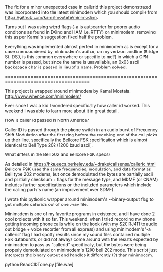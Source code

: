 The fix for a minor unexpected case in callerid this project demonstrated was incorporated into the latest minimodem which you should compile from https://github.com/kamalmostafa/minimodem. 

Turns out I was using wierd flags (-a is autocarrier for poorer audio conditions as found in DXing and HAM i.e, RTTY) on minimodem, removing this as per Kamal's suggestion fixed half the problem.

Everything was implemented almost perfect in minimodem as is except for a case unencountered by minimodem's author, on my verizon landline (Bridge St. DS0, is this common everywhere or specific to me?) in which a CPN number is passed, but since the name is unavailable, an 0x08 ascii backspace char is passed in lieu of a name. Problem solved.





====================================================================================


This project is wrapped around minimodem by Kamal Mostafa.
http://www.whence.com/minimodem/


Ever since I was a kid I wondered specifically how caller id worked. This weekend I was able to learn
more about it in great detail.

How is caller id passed in North America?

Caller ID is passed through the phone switch in an audio burst of Frequency Shift Modulation after the first ring before the 
receiving end of the call picks up their line. 
specifically the Bellcore FSK specification which is almost identical to Bell Type 202 (1200 baud ascii).

What differs in the Bell 202 and Bellcore FSK specs?

As detailed in https://hkn.eecs.berkeley.edu/~drake/callsense/callerid.html Bellcore FSK uses the same 
frequencies, modulation, and data format as Bell type 202 modems, but once demodulated the bytes are partially
ascii and partially checksum + flags for the message type, and MDMF (or CNAM) includes further specifications
on the included parameters which include the calling party's name (an improvement over SDMF).

I wrote this pythonic wrapper around minimodem's --binary-output flag to get multiple callerids out of one .wav file.

Minimodem is one of my favorite programs in existence, and I have done 2 cool projects with it so far. This weekend, when I tried recording
my phone getting incoming phone calls while on the hook (with my $20 RJ411 to audio out bridge + voice recorder from ali express) 
and using minimodem's '-a callerid' flag I had spotty results since my sound files contained multiple FSK databursts, or did not 
always come around with the results expected by minimodem to pass as "callerid" specifically, but the bytes were being properly demodulated on
minimodem's 1200 bell 202 mode. This script just interprets the binary output and handles it differently (?) than minimodem.


python ReadCIDTone.py [file.wav]
